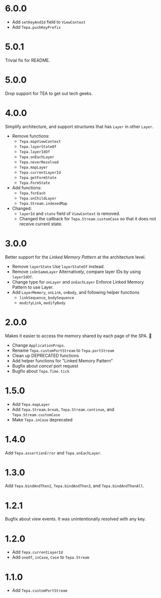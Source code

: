 # 6.0.0

- Add `setKeyAndId` field to `ViewContext`
- Add `Tepa.pushKeyPrefix`

# 5.0.1

Trivial fix for README.

# 5.0.0

Drop support for TEA to get out tech geeks.

# 4.0.0

Simplify architecture, and support structures that has `Layer` in other `Layer`.

- Remove functions:
  - `Tepa.mapViewContext`
  - `Tepa.layerStateOf`
  - `Tepa.layerIdOf`
  - `Tapa.onEachLayer`
  - `Tepa.neverResolved`
  - `Tepa.mapLayer`
  - `Tepa.currentLayerId`
  - `Tepa.getFormState`
  - `Tepa.FormState`
- Add functions:
  - `Tepa.forEach`
  - `Tepa.onChildLayer`
  - `Tepa.Stream.indexedMap`
- Changed:
  - `layerId` and `state` field of `ViewContext` is removed.
  - Changed the callback for `Tepa.Stream.customCase` so that it does not receive current state.

# 3.0.0

Better support for the _Linked Memory Pattern_ at the architecture level.

- Remove `layerState`
  Use `layerStateOf` instead.
- Remove `isOnSameLayer`
  Alternatively, compare layer IDs by using `layerIdOf`.
- Change type for `onLayer` and `onEachLayer`
  Enforce Linked Memory Pattern to use Layer.
- Add `LayerMemory`, `onLink`, `onBody`, and following helper functions
  - `linkSequence`, `bodySequence`
  - `modifyLink`, `modifyBody`

# 2.0.0

Makes it easier to access the memory shared by each page of the SPA. 🎉

- Change `ApplicationProps`.
- Rename `Tepa.customPortStream` to `Tepa.portStream`
- Clean up DEPRECATED functions
- Add helper functions for "Linked Memory Pattern"
- Bugfix about _cancel_ port request
- Bugfix about `Tepa.Time.tick`

# 1.5.0

- Add `Tepa.mapLayer`
- Add `Tepa.Stream.break`, `Tepa.Stream.continue`, and `Tepa.Stream.customCase`
- Make `Tepa.inCase` deprecated

# 1.4.0

Add `Tepa.assertionError` and `Tepa.onEachLayer`.

# 1.3.0

Add `Tepa.bindAndThen2`, `Tepa.bindAndThen3`, and `Tepa.bindAndThenAll`.

# 1.2.1

Bugfix about view events. It was unintentionally resolved with any key.

# 1.2.0

- Add `Tepa.currentLayerId`
- Add `oneOf`, `inCase`, `Case` to `Tepa.Stream`

# 1.1.0

- Add `Tepa.customPortStream`
